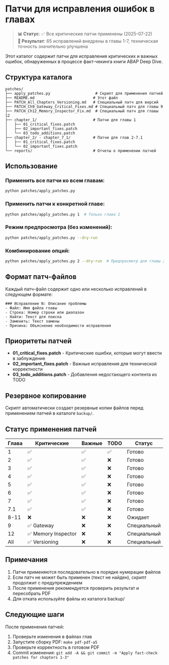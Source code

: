 # Патчи для исправления ошибок в главах

> **📊 Статус**: ✅ Все критические патчи применены (2025-07-22)  
> **🎯 Результат**: 65 исправлений внедрены в главы 1-7, техническая точность значительно улучшена

Этот каталог содержит патчи для исправления критических и важных ошибок, обнаруженных в процессе факт-чекинга книги ABAP Deep Dive.

## Структура каталога

```
patches/
├── apply_patches.py                    # Скрипт для применения патчей
├── README.md                          # Этот файл
├── PATCH_All_Chapters_Versioning.md   # Специальный патч для версий
├── PATCH_Ch9_Gateway_Critical_Fixes.md # Специальный патч для главы 9
├── PATCH_Ch12_Memory_Inspector_Fix.md  # Специальный патч для главы 12
├── chapter_1/                         # Патчи для главы 1
│   ├── 01_critical_fixes.patch
│   ├── 02_important_fixes.patch
│   └── 03_todo_additions.patch
├── chapter_2/ - chapter_7_1/          # Патчи для глав 2-7.1
│   ├── 01_critical_fixes.patch
│   └── 02_important_fixes.patch
└── reports/                           # Отчеты о применении патчей
```

## Использование

### Применить все патчи ко всем главам:
```bash
python patches/apply_patches.py
```

### Применить патчи к конкретной главе:
```bash
python patches/apply_patches.py 1  # Только глава 1
```

### Режим предпросмотра (без изменений):
```bash
python patches/apply_patches.py --dry-run
```

### Комбинирование опций:
```bash
python patches/apply_patches.py 2 --dry-run  # Предпросмотр для главы 2
```

## Формат патч-файлов

Каждый патч-файл содержит одно или несколько исправлений в следующем формате:

```
### Исправление N: Описание проблемы
- Файл: Имя файла главы
- Строка: Номер строки или диапазон
- Найти: Текст для поиска
- Заменить: Текст замены
- Причина: Объяснение необходимости исправления
```

## Приоритеты патчей

- **01_critical_fixes.patch** - Критические ошибки, которые могут ввести в заблуждение
- **02_important_fixes.patch** - Важные исправления для технической корректности
- **03_todo_additions.patch** - Добавления недостающего контента из TODO

## Резервное копирование

Скрипт автоматически создает резервные копии файлов перед применением патчей в каталоге `backup/`.

## Статус применения патчей

| Глава | Критические | Важные | TODO | Статус |
|-------|------------|--------|------|--------|
| 1 | ✅ | ✅ | ✅ | Готово |
| 2 | ✅ | ✅ | ❌ | Готово |
| 3 | ✅ | ✅ | ❌ | Готово |
| 4 | ✅ | ✅ | ❌ | Готово |
| 5 | ✅ | ✅ | ❌ | Готово |
| 6 | ✅ | ✅ | ❌ | Готово |
| 7 | ✅ | ✅ | ❌ | Готово |
| 7.1 | ✅ | ✅ | ❌ | Готово |
| 8-11 | ❌ | ❌ | ❌ | Ожидает |
| 9 | ✅ Gateway | ❌ | ❌ | Специальный |
| 12 | ✅ Memory Inspector | ❌ | ❌ | Специальный |
| All | ✅ Versioning | ❌ | ❌ | Специальный |

## Примечания

1. Патчи применяются последовательно в порядке нумерации файлов
2. Если патч не может быть применен (текст не найден), скрипт продолжит с предупреждением
3. После применения рекомендуется проверить результат и пересобрать PDF
4. Для отката используйте файлы из каталога backup/

## Следующие шаги

После применения патчей:
1. Проверьте изменения в файлах глав
2. Запустите сборку PDF: `make pdf-pdf-a5`
3. Проверьте корректность в готовом PDF
4. Commit изменения: `git add -A && git commit -m "Apply fact-check patches for chapters 1-3"`